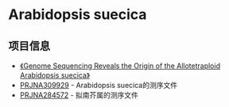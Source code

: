 # Arabidopsis suecica

## 项目信息
+ [《Genome Sequencing Reveals the Origin of the Allotetraploid Arabidopsis suecica》](https://www.ncbi.nlm.nih.gov/pmc/articles/PMC5400380/)
+ [PRJNA309929](https://www.ncbi.nlm.nih.gov/bioproject/?term=PRJNA309929) - Arabidopsis suecica的测序文件
+ [PRJNA284572](https://www.ncbi.nlm.nih.gov/bioproject/?term=PRJNA284572) - 拟南芥属的测序文件
